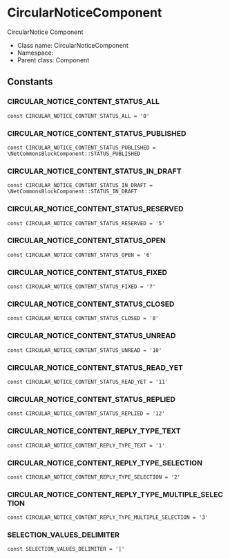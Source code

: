 CircularNoticeComponent
===============

CircularNotice Component




* Class name: CircularNoticeComponent
* Namespace: 
* Parent class: Component



Constants
----------


### CIRCULAR_NOTICE_CONTENT_STATUS_ALL

    const CIRCULAR_NOTICE_CONTENT_STATUS_ALL = '0'





### CIRCULAR_NOTICE_CONTENT_STATUS_PUBLISHED

    const CIRCULAR_NOTICE_CONTENT_STATUS_PUBLISHED = \NetCommonsBlockComponent::STATUS_PUBLISHED





### CIRCULAR_NOTICE_CONTENT_STATUS_IN_DRAFT

    const CIRCULAR_NOTICE_CONTENT_STATUS_IN_DRAFT = \NetCommonsBlockComponent::STATUS_IN_DRAFT





### CIRCULAR_NOTICE_CONTENT_STATUS_RESERVED

    const CIRCULAR_NOTICE_CONTENT_STATUS_RESERVED = '5'





### CIRCULAR_NOTICE_CONTENT_STATUS_OPEN

    const CIRCULAR_NOTICE_CONTENT_STATUS_OPEN = '6'





### CIRCULAR_NOTICE_CONTENT_STATUS_FIXED

    const CIRCULAR_NOTICE_CONTENT_STATUS_FIXED = '7'





### CIRCULAR_NOTICE_CONTENT_STATUS_CLOSED

    const CIRCULAR_NOTICE_CONTENT_STATUS_CLOSED = '8'





### CIRCULAR_NOTICE_CONTENT_STATUS_UNREAD

    const CIRCULAR_NOTICE_CONTENT_STATUS_UNREAD = '10'





### CIRCULAR_NOTICE_CONTENT_STATUS_READ_YET

    const CIRCULAR_NOTICE_CONTENT_STATUS_READ_YET = '11'





### CIRCULAR_NOTICE_CONTENT_STATUS_REPLIED

    const CIRCULAR_NOTICE_CONTENT_STATUS_REPLIED = '12'





### CIRCULAR_NOTICE_CONTENT_REPLY_TYPE_TEXT

    const CIRCULAR_NOTICE_CONTENT_REPLY_TYPE_TEXT = '1'





### CIRCULAR_NOTICE_CONTENT_REPLY_TYPE_SELECTION

    const CIRCULAR_NOTICE_CONTENT_REPLY_TYPE_SELECTION = '2'





### CIRCULAR_NOTICE_CONTENT_REPLY_TYPE_MULTIPLE_SELECTION

    const CIRCULAR_NOTICE_CONTENT_REPLY_TYPE_MULTIPLE_SELECTION = '3'





### SELECTION_VALUES_DELIMITER

    const SELECTION_VALUES_DELIMITER = '|'








